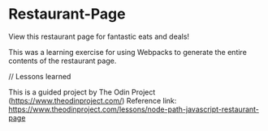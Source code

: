 # Restaurant-Page

View this restaurant page for fantastic eats and deals!

This was a learning exercise for using Webpacks to generate the entire contents of the restaurant page.

// Lessons learned

This is a guided project by The Odin Project (https://www.theodinproject.com/)
Reference link: https://www.theodinproject.com/lessons/node-path-javascript-restaurant-page
